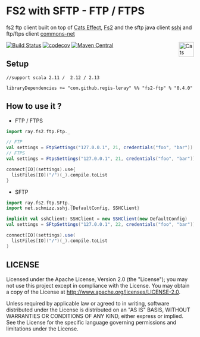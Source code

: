 # FS2 with SFTP - FTP / FTPS

fs2 ftp client built on top of [Cats Effect](https://typelevel.org/cats-effect/), [Fs2](http://fs2.io/) and the sftp java client [sshj](https://github.com/hierynomus/sshj) and ftp/ftps client [commons-net](https://commons.apache.org/proper/commons-net/) 

[![Build Status](https://travis-ci.org/regis-leray/fs2-ftp.svg?branch=master)](https://travis-ci.org/regis-leray/fs2-ftp)
[![codecov](https://codecov.io/gh/regis-leray/fs2-ftp/branch/master/graph/badge.svg)](https://codecov.io/gh/regis-leray/fs2-ftp)
[![Maven Central](https://img.shields.io/maven-central/v/com.github.regis-leray/fs2-ftp_2.12.svg)](http://search.maven.org/#search%7Cga%7C1%7Cfs2-ftp) 
<a href="https://typelevel.org/cats/"><img src="https://typelevel.org/cats/img/cats-badge.svg" height="40px" align="right" alt="Cats friendly" /></a>

Setup
-----

```
//support scala 2.11 /  2.12 / 2.13

libraryDependencies += "com.github.regis-leray" %% "fs2-ftp" % "0.4.0"
```

How to use it ?
---

* FTP / FTPS

```scala
import ray.fs2.ftp.Ftp._

// FTP
val settings = FtpSettings("127.0.0.1", 21, credentials("foo", "bar"))
// FTPS
val settings = FtpsSettings("127.0.0.1", 21, credentials("foo", "bar"))

connect[IO](settings).use{
  listFiles[IO]("/")(_).compile.toList
}
```

* SFTP

```scala
import ray.fs2.ftp.SFtp._
import net.schmizz.sshj.{DefaultConfig, SSHClient}

implicit val sshClient: SSHClient = new SSHClient(new DefaultConfig)
val settings = SFtpSettings("127.0.0.1", 22, credentials("foo", "bar"))

connect[IO](settings).use(
  listFiles[IO]("/")(_).compile.toList
)     
 ```

## LICENSE

Licensed under the Apache License, Version 2.0 (the "License"); you may not use this project except in compliance with
the License. You may obtain a copy of the License at http://www.apache.org/licenses/LICENSE-2.0.

Unless required by applicable law or agreed to in writing, software distributed under the License is distributed on an
"AS IS" BASIS, WITHOUT WARRANTIES OR CONDITIONS OF ANY KIND, either express or implied. See the License for the specific
language governing permissions and limitations under the License.

